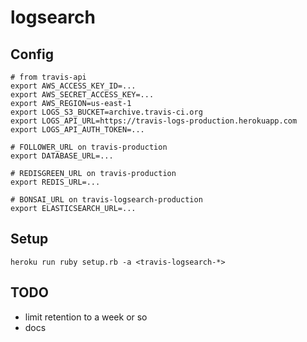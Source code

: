# logsearch

## Config

```
# from travis-api
export AWS_ACCESS_KEY_ID=...
export AWS_SECRET_ACCESS_KEY=...
export AWS_REGION=us-east-1
export LOGS_S3_BUCKET=archive.travis-ci.org
export LOGS_API_URL=https://travis-logs-production.herokuapp.com
export LOGS_API_AUTH_TOKEN=...

# FOLLOWER_URL on travis-production
export DATABASE_URL=...

# REDISGREEN_URL on travis-production
export REDIS_URL=...

# BONSAI_URL on travis-logsearch-production
export ELASTICSEARCH_URL=...
```

## Setup

```
heroku run ruby setup.rb -a <travis-logsearch-*>
```

## TODO

* limit retention to a week or so
* docs
